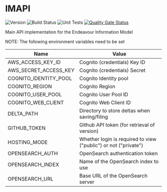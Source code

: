 # IMAPI

![Version](https://s3.eu-west-2.amazonaws.com/endeavour-codebuild/badges/IMAPI/version.svg)
![Build Status](https://s3.eu-west-2.amazonaws.com/endeavour-codebuild/badges/IMAPI/build.svg)
![Unit Tests](https://s3.eu-west-2.amazonaws.com/endeavour-codebuild/badges/IMAPI/unit-test.svg)
[![Quality Gate Status](https://sonarcloud.io/api/project_badges/measure?project=endeavourhealth-discovery_IMAPI&metric=alert_status)](https://sonarcloud.io/dashboard?id=endeavourhealth-discovery_IMAPI)

Main API implementation for the Endeavour Information Model

NOTE: The following environment variables need to be set

| Name                  | Value                                                           |
|-----------------------|-----------------------------------------------------------------|
| AWS_ACCESS_KEY_ID     | Cognito (credentials) Key ID                                    |
| AWS_SECRET_ACCESS_KEY | Cognito (credentials) Secret                                    |
| COGNITO_IDENTITY_POOL | Cognito Identity pool                                           | 
| COGNITO_REGION        | Cognito Region                                                  |                              
| COGNITO_USER_POOL     | Cognito User Pool ID                                            |                 
| COGNITO_WEB_CLIENT    | Cognito Web Client ID                                           |         
| DELTA_PATH            | Directory to store deltas when saving/filing                    |                      
| GITHUB_TOKEN          | Github API token (for retrieval of version)                     | 
| HOSTING_MODE          | Whether login is required to view ("public") or not ("private") |                                   
| OPENSEARCH_AUTH       | OpenSearch authentication token                                 |              
| OPENSEARCH_INDEX      | Name of the OpenSearch index to use                             |                           
| OPENSEARCH_URL        | Base URL of the OpenSearch server                               |    

